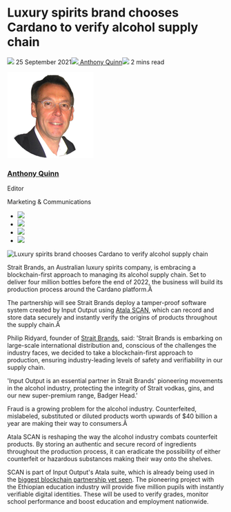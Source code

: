 # Luxury spirits brand chooses Cardano to verify alcohol supply chain
![](img/2021-09-25-spirit-maker-strait-brands-chooses-cardano-to-verify-supply-chain.002.png) 25 September 2021![](img/2021-09-25-spirit-maker-strait-brands-chooses-cardano-to-verify-supply-chain.002.png)[ Anthony Quinn](/en/blog/authors/anthony-quinn/page-1/)![](img/2021-09-25-spirit-maker-strait-brands-chooses-cardano-to-verify-supply-chain.003.png) 2 mins read

![Anthony Quinn](img/2021-09-25-spirit-maker-strait-brands-chooses-cardano-to-verify-supply-chain.004.png)[](/en/blog/authors/anthony-quinn/page-1/)
### [**Anthony Quinn**](/en/blog/authors/anthony-quinn/page-1/)
Editor

Marketing & Communications

- ![](img/2021-09-25-spirit-maker-strait-brands-chooses-cardano-to-verify-supply-chain.005.png)[](mailto:anthony.quinn@iohk.io "Email")
- ![](img/2021-09-25-spirit-maker-strait-brands-chooses-cardano-to-verify-supply-chain.006.png)[](https://www.youtube.com/watch?v=KkcAic12dvc "YouTube")
- ![](img/2021-09-25-spirit-maker-strait-brands-chooses-cardano-to-verify-supply-chain.007.png)[](https://www.linkedin.com/in/tony-quinn-frsa-0b093229 "LinkedIn")
- ![](img/2021-09-25-spirit-maker-strait-brands-chooses-cardano-to-verify-supply-chain.008.png)[](https://twitter.com/IohkT "Twitter")

![Luxury spirits brand chooses Cardano to verify alcohol supply chain](img/2021-09-25-spirit-maker-strait-brands-chooses-cardano-to-verify-supply-chain.009.png)

Strait Brands, an Australian luxury spirits company, is embracing a blockchain-first approach to managing its alcohol supply chain. Set to deliver four million bottles before the end of 2022, the business will build its production process around the Cardano platform.Â 

The partnership will see Strait Brands deploy a tamper-proof software system created by Input Output using [Atala SCAN](https://iohk.io/en/enterprise/#product-authentication), which can record and store data securely and instantly verify the origins of products throughout the supply chain.Â 

Philip Ridyard, founder of [Strait Brands](https://www.facebook.com/straitvodka/), said: 'Strait Brands is embarking on large-scale international distribution and, conscious of the challenges the industry faces, we decided to take a blockchain-first approach to production, ensuring industry-leading levels of safety and verifiability in our supply chain. 

'Input Output is an essential partner in Strait Brands' pioneering movements in the alcohol industry, protecting the integrity of Strait vodkas, gins, and our new super-premium range, Badger Head.'

Fraud is a growing problem for the alcohol industry. Counterfeited, mislabeled, substituted or diluted products worth upwards of $40 billion a year are making their way to consumers.Â 

Atala SCAN is reshaping the way the alcohol industry combats counterfeit products. By storing an authentic and secure record of ingredients throughout the production process, it can eradicate the possibility of either counterfeit or hazardous substances making their way onto the shelves.

SCAN is part of Input Output's Atala suite, which is already being used in the [biggest blockchain partnership yet seen](https://iohk.io/en/blog/posts/2021/04/27/blockchain-finally-comes-of-age-with-worlds-biggest-blockchain-deployment/). The pioneering project with the Ethiopian education industry will provide five million pupils with instantly verifiable digital identities. These will be used to verify grades, monitor school performance and boost education and employment nationwide.
